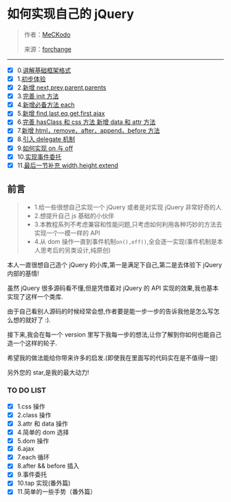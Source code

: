 # 如何实现自己的 jQuery

> 作者：[MeCKodo](https://github.com/MeCKodo)
> 
> 来源：[forchange](https://github.com/MeCKodo/forchange)

* * *

*   [x] 0.[讲解基础框架格式](https://github.com/MeCKodo/forchange/tree/master/lesson-0)
*   [x] 1.[初步体验](https://github.com/MeCKodo/forchange/tree/master/lesson-1)
*   [x] 2.[新增 next,prev,parent,parents](https://github.com/MeCKodo/forchange/tree/master/lesson-2)
*   [x] 3.[完善 init 方法](https://github.com/MeCKodo/forchange/tree/master/lesson-3)
*   [x] 4.[新增必备方法 each](https://github.com/MeCKodo/forchange/tree/master/lesson-4)
*   [x] 5.[新增 find,last,eq,get,first,ajax](https://github.com/MeCKodo/forchange/tree/master/lesson-5)
*   [x] 6.[完善 hasClass 和 css 方法 新增 data 和 attr 方法](https://github.com/MeCKodo/forchange/tree/master/lesson-6)
*   [x] 7.[新增 html，remove，after，append，before 方法](https://github.com/MeCKodo/forchange/tree/master/lesson-7)
*   [x] 8.[引入 delegate 机制](https://github.com/MeCKodo/forchange/tree/master/lesson-8)
*   [x] 9.[如何实现 on 与 off](https://github.com/MeCKodo/forchange/tree/master/lesson-9)
*   [x] 10.[实现事件委托](https://github.com/MeCKodo/forchange/tree/master/lessonn-10)
*   [x] 11.[最后一节补充 width,height,extend](https://github.com/MeCKodo/forchange/tree/master/lessonn-11)

## 前言

> *   1.给一些很想自己实现一个 jQuery 或者是对实现 jQuery 非常好奇的人
> *   2.想提升自己 js 基础的小伙伴
> *   3.本教程系列不考虑兼容和性能问题,只考虑如何利用各种巧妙的方法去实现一个一模一样的 API
> *   4.从 dom 操作一直到事件机制`on(),off()`,全会逐一实现(事件机制是本人思考后的另类设计,纯原创)

本人一直很想自己造个 jQuery 的小库,第一是满足下自己,第二是去体验下 jQuery 内部的基情!

虽然 jQuery 很多源码看不懂,但是凭借着对 jQuery 的 API 实现的效果,我也基本实现了这样一个类库.

由于自己看别人源码的时候经常会想,作者要是能一步一步的告诉我他是怎么写怎么想的就好了 :).

接下来,我会在每一个 version 里写下我每一步的想法,让你了解到你如何也能自己造一个这样的轮子.

希望我的做法能给你带来许多的启发.(即使我在里面写的代码实在是不值得一提)

另外您的 star,是我的最大动力!

### TO DO LIST

*   [x] 1.css 操作
*   [x] 2.class 操作
*   [x] 3.attr 和 data 操作
*   [x] 4.简单的 dom 选择
*   [x] 5.dom 操作
*   [x] 6.ajax
*   [x] 7.each 循环
*   [x] 8.after && before 插入
*   [x] 9.事件委托
*   [x] 10.tap 实现(番外篇)
*   [x] 11.简单的一些手势（番外篇）